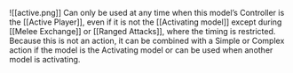 ![[active.png]] Can only be used at any time when this model’s Controller is the [[Active Player]], even if it is not the [[Activating model]] except during [[Melee Exchange]] or [[Ranged Attacks]], where the timing is restricted.
Because this is not an action, it can be combined with a Simple or Complex action if the model is the Activating model or can be used when another model is activating.